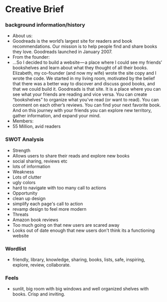 # Creative Brief

### background information/history

* About us:
 * Goodreads is the world’s largest site for readers and book recommendations. Our mission is to help people find and share books they love. Goodreads launched in January 2007.
* From the founder:
 * …So I decided to build a website — a place where I could see my friends’ bookshelves and learn about what they thought of all their books. Elizabeth, my co-founder (and now my wife) wrote the site copy and I wrote the code. We started in my living room, motivated by the belief that there was a better way to discover and discuss good books, and that we could build it.
Goodreads is that site. It is a place where you can see what your friends are reading and vice versa. You can create “bookshelves” to organize what you’ve read (or want to read). You can comment on each other’s reviews. You can find your next favorite book. And on this journey with your friends you can explore new territory, gather information, and expand your mind.
* Members:
 * 55 Million, avid readers
### SWOT Analysis

* Strength
 * Allows users to share their reads and explore new books
 * social sharing, reviews etc
 * lots of information
* Weakness
 * Lots of clutter
 * ugly colors
 * hard to navigate with too many call to actions
* Opportunity
 * clean up design
 * simplify each page's call to action
 * revamp design to feel more modern
* Threats
 * Amazon book reviews
 * Too much going on that new users are scared away
 * Looks out of date enough that new users don't think its a functioning website

### Wordlist
* friendly, library, knowledge, sharing, books, lists, safe, inspiring, explore, review, collaborate.
### Feels
* sunlit, big room with big windows and well organized shelves with books. Crisp and inviting.

